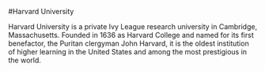 #Harvard University

Harvard University is a private Ivy League research university in Cambridge, Massachusetts. Founded in 1636 as Harvard College and named for its first benefactor, the Puritan clergyman John Harvard, it is the oldest institution of higher learning in the United States and among the most prestigious in the world.